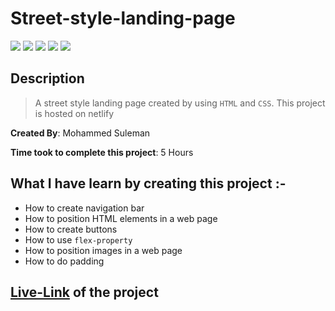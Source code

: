 #  Street-style-landing-page

![](https://img.shields.io/badge/-HTML-orange)
![](https://img.shields.io/badge/-CSS-yellowgreen)
![](https://img.shields.io/badge/-CSS--POSITION-green)
![](https://img.shields.io/badge/-BUTTONS-blue)
![](https://img.shields.io/badge/-NETLIFY-red)

## Description

>A street style landing page created by using `HTML` and `CSS`.
This project is hosted on netlify


**Created By**: Mohammed Suleman

**Time took to complete this project**: 5 Hours
## What I have learn by creating this project :-
- How to create navigation bar
- How to position HTML elements in a web page
- How to create buttons 
- How to use `flex-property`
- How to position images in a web page
- How to do padding

 ## [Live-Link](https://street-style-landing-page01.netlify.app/) of the project